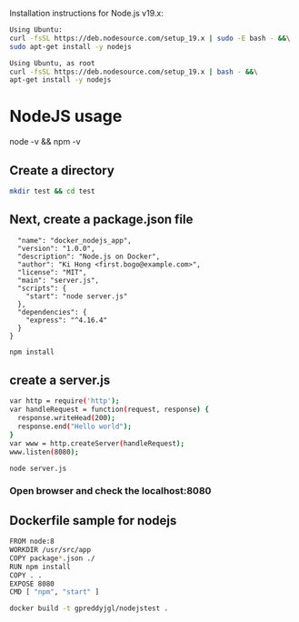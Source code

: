 Installation instructions for Node.js v19.x:

```bash
Using Ubuntu:
curl -fsSL https://deb.nodesource.com/setup_19.x | sudo -E bash - &&\
sudo apt-get install -y nodejs

Using Ubuntu, as root
curl -fsSL https://deb.nodesource.com/setup_19.x | bash - &&\
apt-get install -y nodejs
```
# NodeJS usage
node -v && npm -v


## Create a directory


```bash
mkdir test && cd test
```

## Next, create a package.json file

```{
  "name": "docker_nodejs_app",
  "version": "1.0.0",
  "description": "Node.js on Docker",
  "author": "Ki Hong <first.bogo@example.com>",
  "license": "MIT",
  "main": "server.js",
  "scripts": {
    "start": "node server.js"
  },
  "dependencies": {
    "express": "^4.16.4"
  }
}
```

```bash
npm install
```

## create a server.js 

``` bash
var http = require('http');
var handleRequest = function(request, response) {
  response.writeHead(200);
  response.end("Hello world");
}
var www = http.createServer(handleRequest);
www.listen(8080);
```
```
node server.js
```
### Open browser and check the localhost:8080

## Dockerfile sample for nodejs

```bash
FROM node:8
WORKDIR /usr/src/app
COPY package*.json ./
RUN npm install
COPY . .
EXPOSE 8080
CMD [ "npm", "start" ]
```
```bash
docker build -t gpreddyjgl/nodejstest .
```
